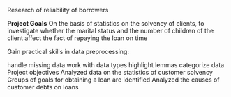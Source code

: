 Research of reliability of borrowers

**Project Goals**
On the basis of statistics on the solvency of clients, to investigate whether the marital status and the number of children of the client affect the fact of repaying the loan on time

Gain practical skills in data preprocessing:

handle missing data
work with data types
highlight lemmas
categorize data
Project objectives
Analyzed data on the statistics of customer solvency
Groups of goals for obtaining a loan are identified
Analyzed the causes of customer debts on loans
